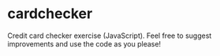 # cardchecker
Credit card checker exercise (JavaScript).
Feel free to suggest improvements and use the code as you please!
